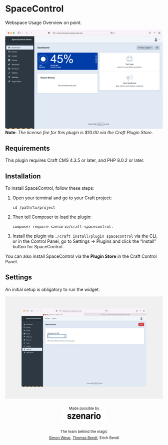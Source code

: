 # SpaceControl

Webspace Usage Overview on point.

![Screenshot](spacecontrol_demo-full.jpg)
**Note**: _The license fee for this plugin is $10.00 via the Craft Plugin Store._

## Requirements

This plugin requires Craft CMS 4.3.5 or later, and PHP 8.0.2 or later.

## Installation

To install SpaceControl, follow these steps:

1.  Open your terminal and go to your Craft project:

        cd /path/to/project

2.  Then tell Composer to load the plugin:

        composer require szenario/craft-spacecontrol.

3.  Install the plugin via `./craft install/plugin spacecontrol` via the CLI, or in the Control Panel, go to Settings → Plugins and click the “Install” button for SpaceControl.

You can also install SpaceControl via the **Plugin Store** in the Craft Control Panel.

## Settings

An initial setup is obligatory to run the widget.

![Screenshot](spacecontrol_demo-full-settings.jpg)

<div align="center">
  <sub>Made possible by</sub>
  <sub><br />
  <a href="https://szenario.design/" target="_blank">
    <img src="szenario-logo.svg" style="width:140px;" alt="szenario.design logo" /></a>
  </sub><br /><br />
  <sub>The team behind the magic</sub><br />
  <sub><a href="https://twitter.com/smonist">Simon Wesp</a>,</sub> 
  <sub><a href="https://twitter.com/thomasbendl">Thomas Bendl</a>,</sub>
  <sub>Erich Bendl</sub>  
</div>
